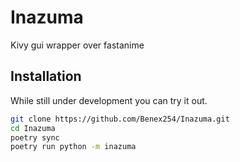 # Inazuma

Kivy gui wrapper over fastanime

## Installation
While still under development you can try it out.

```bash
git clone https://github.com/Benex254/Inazuma.git
cd Inazuma
poetry sync 
poetry run python -m inazuma
```

